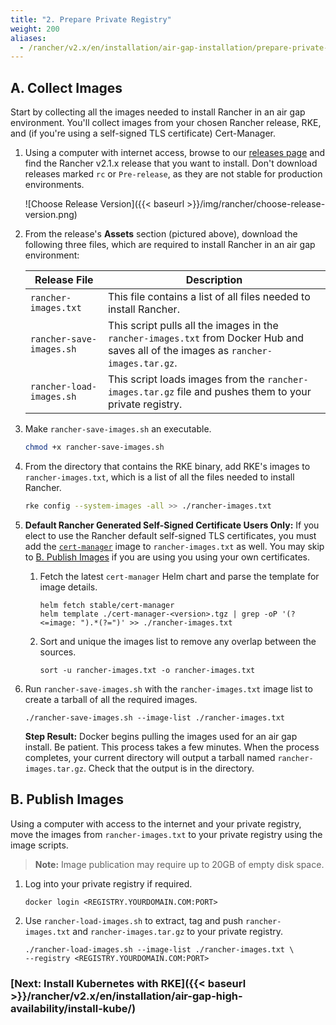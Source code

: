 ```yaml
---
title: "2. Prepare Private Registry"
weight: 200
aliases:
  - /rancher/v2.x/en/installation/air-gap-installation/prepare-private-reg/
---
```


## A. Collect Images

Start by collecting all the images needed to install Rancher in an air gap environment. You'll collect images from your chosen Rancher release, RKE, and (if you're using a self-signed TLS certificate) Cert-Manager.

1. Using a computer with internet access, browse to our [releases page](https://github.com/rancher/rancher/releases) and find the Rancher v2.1.x release that you want to install. Don't download releases marked `rc` or `Pre-release`, as they are not stable for production environments.

    ![Choose Release Version]({{< baseurl >}}/img/rancher/choose-release-version.png)

2. From the release's **Assets** section (pictured above), download the following three files, which are required to install Rancher in an air gap environment:


    | Release File | Description |
    | --- | --- |
    | `rancher-images.txt` | This file contains a list of all files needed to install Rancher.
    | `rancher-save-images.sh` | This script pulls all the images in the `rancher-images.txt` from Docker Hub and saves all of the images as `rancher-images.tar.gz`. |
    | `rancher-load-images.sh` | This script loads images from the `rancher-images.tar.gz` file and pushes them to your private registry. |

1. Make `rancher-save-images.sh` an executable.

    ```bash
    chmod +x rancher-save-images.sh
    ```


1. From the directory that contains the RKE binary, add RKE's images to `rancher-images.txt`, which is a list of all the files needed to install Rancher.

    ```bash
    rke config --system-images -all >> ./rancher-images.txt
    ```

1. **Default Rancher Generated Self-Signed Certificate Users Only:** If you elect to use the Rancher default self-signed TLS certificates, you must add the [`cert-manager`](https://github.com/helm/charts/tree/master/stable/cert-manager) image to `rancher-images.txt` as well. You may skip to [B. Publish Images](#b-publish-images  ) if you are using you using your own certificates.

    1.  Fetch the latest `cert-manager` Helm chart and parse the template for image details.

        ```plain
        helm fetch stable/cert-manager
        helm template ./cert-manager-<version>.tgz | grep -oP '(?<=image: ").*(?=")' >> ./rancher-images.txt
        ```

    2. Sort and unique the images list to remove any overlap between the sources.

        ```plain
        sort -u rancher-images.txt -o rancher-images.txt
        ```

1. Run `rancher-save-images.sh` with the `rancher-images.txt` image list to create a tarball of all the required images.

    ```plain
    ./rancher-save-images.sh --image-list ./rancher-images.txt
    ```

    **Step Result:** Docker begins pulling the images used for an air gap install. Be patient. This process takes a few minutes. When the process completes, your current directory will output a tarball named `rancher-images.tar.gz`. Check that the output is in the directory.

## B. Publish Images


Using a computer with access to the internet and your private registry, move the images from `rancher-images.txt` to your private registry using the image scripts.

>**Note:** Image publication may require up to 20GB of empty disk space.

1. Log into your private registry if required.

    ```plain
    docker login <REGISTRY.YOURDOMAIN.COM:PORT>
    ```

1. Use `rancher-load-images.sh` to extract, tag and push `rancher-images.txt` and `rancher-images.tar.gz` to your private registry.

    ```plain
    ./rancher-load-images.sh --image-list ./rancher-images.txt \
    --registry <REGISTRY.YOURDOMAIN.COM:PORT>
    ```

### [Next: Install Kubernetes with RKE]({{< baseurl >}}/rancher/v2.x/en/installation/air-gap-high-availability/install-kube/)